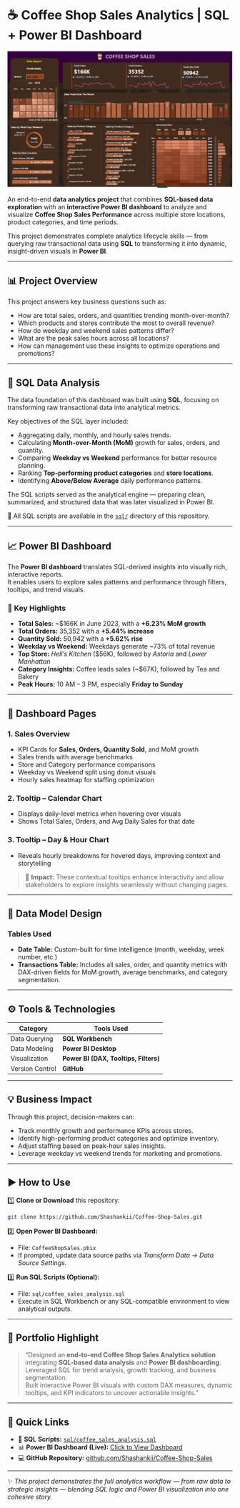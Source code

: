 
  # ☕ Coffee Shop Sales Analytics | SQL + Power BI Dashboard  


[![View Dashboard](Dashboard%20Screenshot.png)](https://github.com/Shashankii/Coffee-Shop-Sales/blob/main/Dashboard%20Screenshot.png)


An end-to-end **data analytics project** that combines **SQL-based data exploration** with an **interactive Power BI dashboard** to analyze and visualize **Coffee Shop Sales Performance** across multiple store locations, product categories, and time periods.  

This project demonstrates complete analytics lifecycle skills — from querying raw transactional data using **SQL** to transforming it into dynamic, insight-driven visuals in **Power BI**.  

---

## 📊 Project Overview  

This project answers key business questions such as:  
- How are total sales, orders, and quantities trending month-over-month?  
- Which products and stores contribute the most to overall revenue?  
- How do weekday and weekend sales patterns differ?  
- What are the peak sales hours across all locations?  
- How can management use these insights to optimize operations and promotions?  

---

## 🧮 SQL Data Analysis  

The data foundation of this dashboard was built using **SQL**, focusing on transforming raw transactional data into analytical metrics.  

Key objectives of the SQL layer included:  
- Aggregating daily, monthly, and hourly sales trends.  
- Calculating **Month-over-Month (MoM)** growth for sales, orders, and quantity.  
- Comparing **Weekday vs Weekend** performance for better resource planning.  
- Ranking **Top-performing product categories** and **store locations**.  
- Identifying **Above/Below Average** daily performance patterns.  

The SQL scripts served as the analytical engine — preparing clean, summarized, and structured data that was later visualized in Power BI.  

📂 All SQL scripts are available in the [`sql/`](sql/) directory of this repository.  

---

## 📈 Power BI Dashboard  

The **Power BI dashboard** translates SQL-derived insights into visually rich, interactive reports.  
It enables users to explore sales patterns and performance through filters, tooltips, and trend visuals.  

### 🔹 Key Highlights  
- **Total Sales:** ~$166K in June 2023, with a **+6.23% MoM growth**  
- **Total Orders:** 35,352 with a **+5.44% increase**  
- **Quantity Sold:** 50,942 with a **+5.62% rise**  
- **Weekday vs Weekend:** Weekdays generate ~73% of total revenue  
- **Top Store:** *Hell’s Kitchen* ($56K), followed by *Astoria* and *Lower Manhattan*  
- **Category Insights:** Coffee leads sales (~$67K), followed by Tea and Bakery  
- **Peak Hours:** 10 AM – 3 PM, especially **Friday to Sunday**  

---

## 🧭 Dashboard Pages  

### **1. Sales Overview**  
- KPI Cards for **Sales, Orders, Quantity Sold**, and MoM growth  
- Sales trends with average benchmarks  
- Store and Category performance comparisons  
- Weekday vs Weekend split using donut visuals  
- Hourly sales heatmap for staffing optimization  

### **2. Tooltip – Calendar Chart**  
- Displays daily-level metrics when hovering over visuals  
- Shows Total Sales, Orders, and Avg Daily Sales for that date  

### **3. Tooltip – Day & Hour Chart**  
- Reveals hourly breakdowns for hovered days, improving context and storytelling  

> 🧠 **Impact:** These contextual tooltips enhance interactivity and allow stakeholders to explore insights seamlessly without changing pages.  

---

## 🧱 Data Model Design  

### **Tables Used**  
- **Date Table:** Custom-built for time intelligence (month, weekday, week number, etc.)  
- **Transactions Table:** Includes all sales, order, and quantity metrics with DAX-driven fields for MoM growth, average benchmarks, and category segmentation.  

---

## ⚙️ Tools & Technologies  

| Category | Tools Used |
|-----------|-------------|
| Data Querying | **SQL Workbench** |
| Data Modeling | **Power BI Desktop** |
| Visualization | **Power BI (DAX, Tooltips, Filters)** |
| Version Control | **GitHub** |

---

## 💡 Business Impact  

Through this project, decision-makers can:  
- Track monthly growth and performance KPIs across stores.  
- Identify high-performing product categories and optimize inventory.  
- Adjust staffing based on peak-hour sales insights.  
- Leverage weekday vs weekend trends for marketing and promotions.  

---

## ▶️ How to Use  

1️⃣ **Clone or Download** this repository:  
```bash
git clone https://github.com/Shashankii/Coffee-Shop-Sales.git
```

2️⃣ **Open Power BI Dashboard:**  
- File: `CoffeeShopSales.pbix`  
- If prompted, update data source paths via *Transform Data → Data Source Settings.*  

3️⃣ **Run SQL Scripts (Optional):**  
- File: `sql/coffee_sales_analysis.sql`  
- Execute in SQL Workbench or any SQL-compatible environment to view analytical outputs.  

---

## 💼 Portfolio Highlight  

> “Designed an **end-to-end Coffee Shop Sales Analytics solution** integrating **SQL-based data analysis** and **Power BI dashboarding**.  
> Leveraged SQL for trend analysis, growth tracking, and business segmentation.  
> Built interactive Power BI visuals with custom DAX measures, dynamic tooltips, and KPI indicators to uncover actionable insights.”  

---

## 🔗 Quick Links  

- 📘 **SQL Scripts:** [`sql/coffee_sales_analysis.sql`](https://github.com/Shashankii/Coffee-Shop-Sales/blob/main/Sql%20coffee%20sales%20analysis.sql)  
- 📊 **Power BI Dashboard (Live):** [Click to View Dashboard](YOUR_POWERBI_PUBLIC_LINK_HERE)  
- 💻 **GitHub Repository:** [github.com/Shashankii/Coffee-Shop-Sales](https://github.com/Shashankii/Coffee-Shop-Sales)  

---

✨ *This project demonstrates the full analytics workflow — from raw data to strategic insights — blending SQL logic and Power BI visualization into one cohesive story.*  

